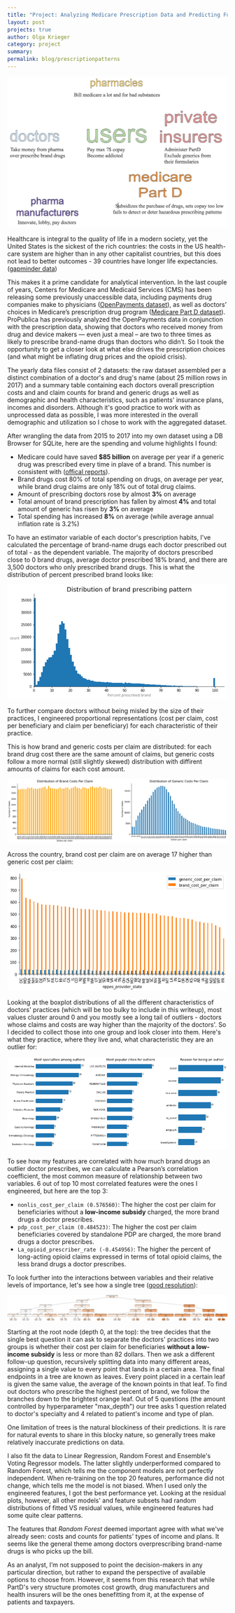 ```yaml
---
title: "Project: Analyzing Medicare Prescription Data and Predicting Future Prescription Patterns."
layout: post
projects: true
author: Olga Krieger
category: project
summary:
permalink: blog/prescriptionpatterns
---
```


![png](/assets/images/posts/PardD/main.png)

Healthcare is integral to the quality of life in a modern society, yet the United States is the sickest of the rich countries: the costs in the US health-care system are higher than in any other capitalist countries, but this does not lead to better outcomes - 39 countries have longer life expectancies. ([gapminder data](https://www.gapminder.org/data/))

This makes it a prime candidate for analytical intervention. In the last couple of years, Centers for Medicare and Medicaid Services (CMS) has been releasing some previously unaccessible data, including payments drug companies make to physicians ([OpenPayments dataset](https://www.cms.gov/OpenPayments/Explore-the-Data/Dataset-Downloads.html)), as well as doctors’ choices in Medicare’s prescription drug program ([Medicare Part D dataset](https://www.cms.gov/Research-Statistics-Data-and-Systems/Statistics-Trends-and-Reports/Medicare-Provider-Charge-Data/Part-D-Prescriber.html)). ProPublica has previously analyzed the OpenPayments data in conjunction with the prescription data, showing that doctors who received money from drug and device makers — even just a meal – are two to three times as likely to prescribe brand-name drugs than doctors who didn’t. So I took the opportunity to get a closer look at what else drives the prescription choices (and what might be inflating drug prices and the opioid crisis).

The yearly data files consist of 2 datasets: the raw dataset assembled per a distinct combination of a doctor's and drug's name (about 25 million rows in 2017) and a summary table containing each doctors overall prescription costs and and claim counts for brand and generic drugs as well as demographic and health characteristics, such as patients' insurance plans, incomes and disorders. Although it's good practice to work with as unprocessed data as possible, I was more interested in the overall demographic and utilization so I chose to work with the aggregated dataset. 

After wrangling the data from 2015 to 2017 into my own dataset using a DB Browser for SQLite, here are the spending and volume highlights I found:

- Medicare could have saved **$85 billion** on average per year if a generic drug was prescribed every time in plave of a brand. This number is consistent with ([offical reports](https://accessiblemeds.org/sites/default/files/2017-07/2017-AAM-Access-Savings-Report-2017-web2.pdf)). 
- Brand drugs cost 80% of total spending on drugs, on average per year, while brand drug claims are only 18% out of total drug claims.
- Amount of prescribing doctors rose by almost **3%** on average
- Total amount of brand prescription has fallen by almost **4%** and total amount of generic has risen by **3%** on average
- Total spending has increased **8%** on average (while average annual inflation rate is 3.2%)

To have an estimator variable of each doctor's prescription habits, I've calculated the percentage of brand-name drugs each doctor prescribed out of total - as the dependent variable. The majority of doctors prescribed close to 0 brand drugs, average doctor prescribed 18% brand, and there are 3,500 doctors who only prescribed brand drugs. This is what the distribution of percent prescribed brand looks like:

![png](/assets/images/posts/PardD/percentbrand,count2.png)

To further compare doctors without being misled by the size of their practices, I engineered proportional representations (cost per claim, cost per beneficiary and claim per beneficiary) for each characteristic of their practice.

This is how brand and generic costs per claim are distributed: for each brand drug cost there are the same amount of claims, but generic costs follow a more normal (still slightly skewed) distribution with diffirent amounts of claims for each cost amount. 

![png](/assets/images/posts/PardD/distribution_costperclaim.png)

Across the country, brand cost per claim are on average 17 higher than generic cost per claim:

![png](/assets/images/posts/PardD/costperclaim,state.png)

Looking at the boxplot distributions of all the different characteristics of doctors' practices (which will be too bulky to include in this writeup), most values cluster around 0 and you mostly see a long tail of outliers - doctors whose claims and costs are way higher than the majority of the doctors'. So I decided to collect those into one group and look closer into them. Here's what they practice, where they live and, what characteristic they are an outlier for:
  
![png](/assets/images/posts/PardD/outliers3together.png)


To see how my features are correlated with how much brand drugs an outlier doctor prescribes, we can calculate a Pearson’s correlation coefficient, the most common measure of relationship between two variables. 6 out of top 10 most correlated features were the ones I engineered, but here are the top 3:

- `nonlis_cost_per_claim (0.576560)`: The higher the cost per claim for beneficiaries without a **low-income subsidy** charged, the more brand drugs a doctor prescribes. 
- `pdp_cost_per_claim (0.484523)`: The higher the cost per claim beneficiaries covered by standalone PDP are charged, the more brand drugs a doctor prescribes. 
- `La_opioid_prescriber_rate (-0.454956)`: The higher the percent of long-acting opioid claims expressed in terms of total opioid claims, the less brand drugs a doctor prescribes. 

To look further into the interactions between variables and their relative levels of importance, let's see how a single tree  ([good resolution](https://github.com/olgadk7/healthcare/blob/master/images/tree_final_all_dummy_sparse.png)):

![png](/assets/images/posts/PardD/tree_final_all_dummy_sparse.png)

Starting at the root node (depth 0, at the top): the tree decides that the single best question it can ask to separate the doctors' practices into two groups is whether their cost per claim for beneficiaries **without a low-income subsidy** is less or more than 82 dollars. Then we ask a different follow-up question, recursively splitting data into many different areas, assigning a single value to every point that lands in a certain area. The final endpoints in a tree are known as leaves. Every point placed in a certain leaf is given the same value, the average of the known points in that leaf. To find out doctors who prescribe the highest percent of brand, we follow the branches down to the brightest orange leaf. Out of 5 questions (the amount controlled by hyperparameter "max_depth") our tree asks 1 question related to doctor's specialty and 4 related to patient's income and type of plan. 

One limitation of trees is the natural blockiness of their predictions. It is rare for natural events to share in this blocky nature, so generally trees make relatively inaccurate predictions on data. 

I also fit the data to Linear Regression, Random Forest and Ensemble's Voting Regressor models. The latter slightly underperformed compared to Random Forest, which tells me the component models are not perfectly independent. When re-training on the top 20 features, performance did not change, which tells me the model is not biased. When I used only the engineered features, I got the best performance yet. Looking at the residual plots, however, all other models' and feature subsets had random distributions of fitted VS residual values, while engineered features had some quite clear patterns.

The features that *Random Forest* deemed important agree with what we've already seen: costs and counts for patients' types of income and plans. It seems like the general theme among doctors overprescribing brand-name drugs is who picks up the bill. 

As an analyst, I’m not supposed to point the decision-makers in any particular direction, but rather to expand the perspective of available options to choose from. However, it seems from this research that while PartD's very structure promotes cost growth, drug manufacturers and health insurers will be the ones benefitting from it, at the expense of patients and taxpayers.
 
